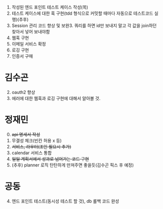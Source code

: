 1. 작성된 엔드 포인트 테스트 케이스 작성(목)
4. 테스트 케이스에 대한 훅 구현(tdd 형식으로 커밋할 때마다 자동으로 테스트코드 실행)(추후)
1. Session 관리 코드 향상 및 보완3. 쿼리를 하면 id만 보내지 말고 각 값을 join하던 찾아서 넣어 보내야함
1. 웹훅 구현
1. 이메일 서비스 확정
1. 로깅 구현
1. 인증서 구매
# 김수곤
2. oauth2 향상
2. 에러에 대한 웹훅과 로깅 구현에 대해서 알아볼 것.


# 정재민
0. ~~api 명세서 작성~~
1. 무결성 체크(빈칸 허용 x 등)
2. ~~서비스, 라우터(조인 필요시 추가)~~
3. calendar 서비스 통합
4. ~~일일 계획서에서 성과로 넘어가는 코드 구현~~
5. (추후) planner 로직 탄탄하게 만져주면 좋을듯(김수곤 픽스 후 예정)


# 공동
4. 엔드 포인트 테스트(동시성 테스트 할 것), db 롤백 코드 완성
